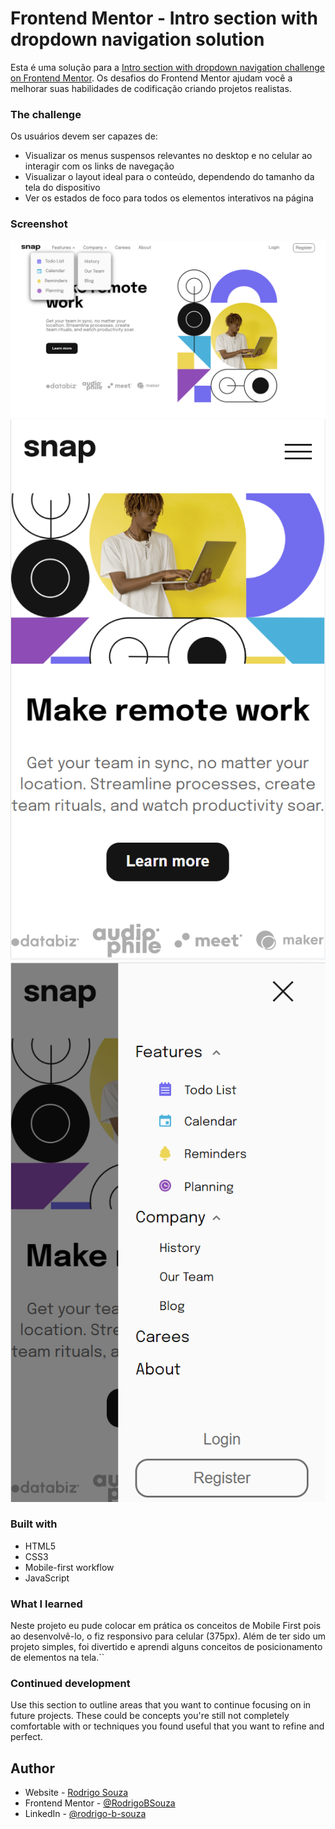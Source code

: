# Frontend Mentor - Intro section with dropdown navigation solution

Esta é uma solução para a [Intro section with dropdown navigation challenge on Frontend Mentor](https://www.frontendmentor.io/challenges/intro-section-with-dropdown-navigation-ryaPetHE5). Os desafios do Frontend Mentor ajudam você a melhorar suas habilidades de codificação criando projetos realistas.

### The challenge

Os usuários devem ser capazes de:

- Visualizar os menus suspensos relevantes no desktop e no celular ao interagir com os links de navegação
- Visualizar o layout ideal para o conteúdo, dependendo do tamanho da tela do dispositivo
- Ver os estados de foco para todos os elementos interativos na página

### Screenshot

![](./images/ss-desktop.png)
![](./images/ss-mobile.png)
![](./images/ss-mobile-active.png)

### Built with

- HTML5
- CSS3
- Mobile-first workflow
- JavaScript

### What I learned

Neste projeto eu pude colocar em prática os conceitos de Mobile First pois ao desenvolvê-lo, o fiz responsivo para celular (375px). Além de ter sido um projeto simples, foi divertido e aprendi alguns conceitos de posicionamento de elementos na tela.``

### Continued development

Use this section to outline areas that you want to continue focusing on in future projects. These could be concepts you're still not completely comfortable with or techniques you found useful that you want to refine and perfect.

## Author

- Website - [Rodrigo Souza](https://rodrigobsouza.github.io/eu-rodrigo/)
- Frontend Mentor - [@RodrigoBSouza](https://www.frontendmentor.io/profile/RodrigoBSouza)
- LinkedIn - [@rodrigo-b-souza](https://www.linkedin.com/in/rodrigo-b-souza/)

